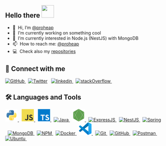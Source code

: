 ## Hello there <img src="https://media.giphy.com/media/hvRJCLFzcasrR4ia7z/giphy.gif" width="40" height="40"> </a>

- 👋 &nbsp;Hi, I’m [@proheap](https://github.com/proheap)
- 🔭 &nbsp;I’m currently working on something cool
- 👀 &nbsp;I’m currently interested in Node.js (NestJS) with MongoDB
- 📫 &nbsp;How to reach me: [@proheap](https://twitter.com/proheap)
- 💻 &nbsp;Check also my [repositories](https://github.com/proheap?tab=repositories)

## 🔗&nbsp;Connect with me

<a href="https://github.com/proheap" target="_blank"> <img src="https://cdn-icons-png.flaticon.com/512/25/25231.png" alt="GitHub" title="GitHub" width="40"/> </a> &nbsp;
<a href="https://twitter.com/proheap" target="_blank"> <img src="https://raw.githubusercontent.com/rahuldkjain/github-profile-readme-generator/master/src/images/icons/Social/twitter.svg" alt="Twitter" title="Twitter" width="40"/></a> &nbsp;
<a href="https://www.linkedin.com/in/martin-misik" target="_blank"><img src="https://evergreenengineering.com/wp-content/uploads/2019/06/LinkedIn_logo_initials.png" alt="linkedin" title="Linkedin" width="40"/> </a> &nbsp;
<a href="https://stackoverflow.com/users/19619934/proheap" target="_blank"><img src="https://raw.githubusercontent.com/rahuldkjain/github-profile-readme-generator/master/src/images/icons/Social/stack-overflow.svg" alt="stackOverflow" title="Stack Overflow" width="40"/> </a> &nbsp;

## 🛠️&nbsp;Languages and Tools

<a href="https://www.python.org/" target="_blank"> <img src="https://raw.githubusercontent.com/devicons/devicon/master/icons/python/python-original.svg" alt="Python"  title="Python" width="40"/> </a> &nbsp;
<a href="https://www.javascript.com/" target="_blank"> <img src="https://raw.githubusercontent.com/devicons/devicon/1119b9f84c0290e0f0b38982099a2bd027a48bf1/icons/javascript/javascript-original.svg" alt="JavaScript" title="JavaScript" width="40"/> </a> &nbsp;
<a href="https://www.typescriptlang.org/" target="_blank"> <img src="https://raw.githubusercontent.com/devicons/devicon/master/icons/typescript/typescript-original.svg" alt="TypeScript" title="TypeScript" width="40"/> </a> &nbsp;
<a href="https://www.java.com/en/" target="_blank"> <img src="https://cdn.jsdelivr.net/gh/devicons/devicon@latest/icons/java/java-original.svg" alt="Java"  title="Java" width="40"/> </a> &nbsp;
<a href="https://nodejs.org/" target="_blank"> <img src="https://raw.githubusercontent.com/devicons/devicon/1119b9f84c0290e0f0b38982099a2bd027a48bf1/icons/nodejs/nodejs-plain.svg" alt="NodeJS" title="Node.js" width="40"/> </a> &nbsp;
<a href="https://expressjs.com/" target="_blank"> <img src="https://github.com/CyrisXD/CyrisXD/raw/master/assets/ExpressJS.png" alt="ExpressJS" title="ExpressJS" width="40"/> </a> &nbsp;
<a href="https://nestjs.com/" target="_blank"> <img src="https://user-images.githubusercontent.com/44704045/180855768-6836ea7e-b484-4ce9-baf4-b47a784e6f02.png" alt="NestJS" title="NestJS" width="40"/> </a> &nbsp;
<a href="https://spring.io/projects/spring-boot" target="_blank"> <img src="https://cdn.jsdelivr.net/gh/devicons/devicon@latest/icons/spring/spring-original.svg" alt="Spring"  title="Spring" width="40"/> </a> &nbsp;
<a href="https://www.mongodb.com/" target="_blank"> <img src="https://cdn.icon-icons.com/icons2/2415/PNG/512/mongodb_original_logo_icon_146424.png" alt="MongoDB" title="MongoDB" width="40"/> </a> &nbsp;
<a href="https://www.npmjs.com/" target="_blank"> <img src="https://avatars.githubusercontent.com/u/6078720?s=200&v=4" alt="NPM" title="NPM" width="40"/> </a> &nbsp;
<a href="https://www.docker.com/" target="_blank"> <img src="https://cdn-icons-png.flaticon.com/512/919/919853.png" alt="Docker" title="Docker" width="40"/> </a> &nbsp;
<a href="https://code.visualstudio.com/" target="_blank"> <img src="https://raw.githubusercontent.com/devicons/devicon/1119b9f84c0290e0f0b38982099a2bd027a48bf1/icons/vscode/vscode-original.svg" alt="VSCode" title="VS Code" width="40"/> </a> &nbsp;
<a href="https://git-scm.com/" target="_blank"> <img src="https://www.vectorlogo.zone/logos/git-scm/git-scm-icon.svg" alt="Git" title="Git" width="40"/> </a> &nbsp;
<a href="https://github.com/" target="_blank"><img src="https://cdn-icons-png.flaticon.com/512/25/25231.png" alt="GitHub" title="GitHub" width="40"/> </a> &nbsp;
<a href="https://postman.com/" target="_blank"> <img src="https://www.vectorlogo.zone/logos/getpostman/getpostman-icon.svg" alt="Postman" title="Postman" width="40"/> </a> &nbsp;
<a href="https://ubuntu.com/" target="_blank"> <img src="https://upload.wikimedia.org/wikipedia/commons/thumb/a/ab/Logo-ubuntu_cof-orange-hex.svg/2048px-Logo-ubuntu_cof-orange-hex.svg.png" alt="Ubuntu" title="Ubuntu" width="40"/> </a> &nbsp;
